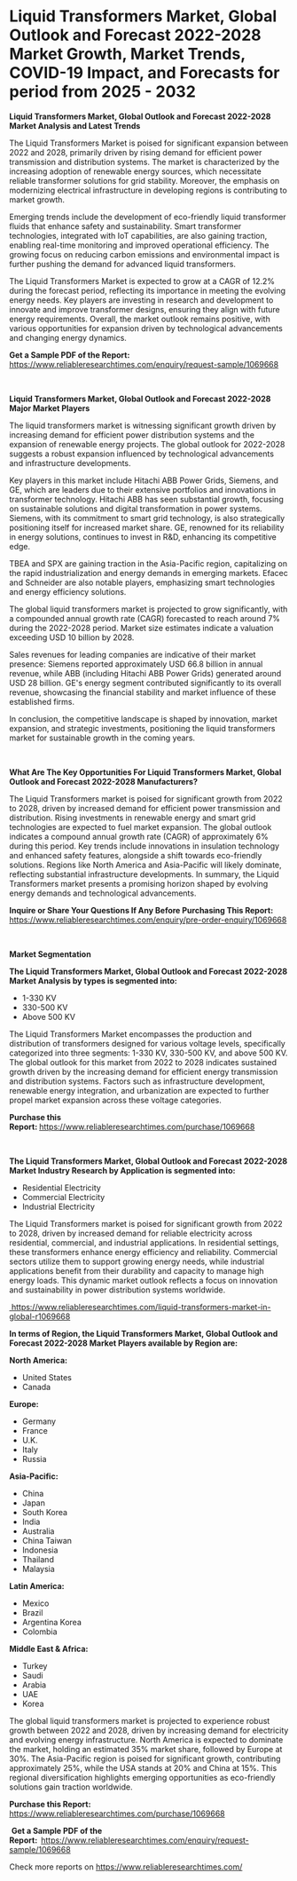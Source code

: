 <p><h1>Liquid Transformers Market, Global Outlook and Forecast 2022-2028 Market Growth, Market Trends, COVID-19 Impact, and Forecasts for period from 2025 - 2032</h1></p><p><strong>Liquid Transformers Market, Global Outlook and Forecast 2022-2028 Market Analysis and Latest Trends</strong></p>
<p><p>The Liquid Transformers Market is poised for significant expansion between 2022 and 2028, primarily driven by rising demand for efficient power transmission and distribution systems. The market is characterized by the increasing adoption of renewable energy sources, which necessitate reliable transformer solutions for grid stability. Moreover, the emphasis on modernizing electrical infrastructure in developing regions is contributing to market growth.</p><p>Emerging trends include the development of eco-friendly liquid transformer fluids that enhance safety and sustainability. Smart transformer technologies, integrated with IoT capabilities, are also gaining traction, enabling real-time monitoring and improved operational efficiency. The growing focus on reducing carbon emissions and environmental impact is further pushing the demand for advanced liquid transformers.</p><p>The Liquid Transformers Market is expected to grow at a CAGR of 12.2% during the forecast period, reflecting its importance in meeting the evolving energy needs. Key players are investing in research and development to innovate and improve transformer designs, ensuring they align with future energy requirements. Overall, the market outlook remains positive, with various opportunities for expansion driven by technological advancements and changing energy dynamics.</p></p>
<p><strong>Get a Sample PDF of the Report:&nbsp;</strong> <a href="https://www.reliableresearchtimes.com/enquiry/request-sample/1069668?utm_campaign=2958&utm_medium=2&utm_source=Github&utm_content=ia&utm_term=21032025&utm_id=liquid-transformers-market-global-outlook-and-forecast-2022-2028">https://www.reliableresearchtimes.com/enquiry/request-sample/1069668</a></p>
<p>&nbsp;</p>
<p><strong>Liquid Transformers Market, Global Outlook and Forecast 2022-2028 Major Market Players</strong></p>
<p><p>The liquid transformers market is witnessing significant growth driven by increasing demand for efficient power distribution systems and the expansion of renewable energy projects. The global outlook for 2022-2028 suggests a robust expansion influenced by technological advancements and infrastructure developments.</p><p>Key players in this market include Hitachi ABB Power Grids, Siemens, and GE, which are leaders due to their extensive portfolios and innovations in transformer technology. Hitachi ABB has seen substantial growth, focusing on sustainable solutions and digital transformation in power systems. Siemens, with its commitment to smart grid technology, is also strategically positioning itself for increased market share. GE, renowned for its reliability in energy solutions, continues to invest in R&D, enhancing its competitive edge.</p><p>TBEA and SPX are gaining traction in the Asia-Pacific region, capitalizing on the rapid industrialization and energy demands in emerging markets. Efacec and Schneider are also notable players, emphasizing smart technologies and energy efficiency solutions.</p><p>The global liquid transformers market is projected to grow significantly, with a compounded annual growth rate (CAGR) forecasted to reach around 7% during the 2022-2028 period. Market size estimates indicate a valuation exceeding USD 10 billion by 2028.</p><p>Sales revenues for leading companies are indicative of their market presence: Siemens reported approximately USD 66.8 billion in annual revenue, while ABB (including Hitachi ABB Power Grids) generated around USD 28 billion. GE's energy segment contributed significantly to its overall revenue, showcasing the financial stability and market influence of these established firms.</p><p>In conclusion, the competitive landscape is shaped by innovation, market expansion, and strategic investments, positioning the liquid transformers market for sustainable growth in the coming years.</p></p>
<p>&nbsp;</p>
<p><strong>What Are The Key Opportunities For Liquid Transformers Market, Global Outlook and Forecast 2022-2028 Manufacturers?</strong></p>
<p><p>The Liquid Transformers market is poised for significant growth from 2022 to 2028, driven by increased demand for efficient power transmission and distribution. Rising investments in renewable energy and smart grid technologies are expected to fuel market expansion. The global outlook indicates a compound annual growth rate (CAGR) of approximately 6% during this period. Key trends include innovations in insulation technology and enhanced safety features, alongside a shift towards eco-friendly solutions. Regions like North America and Asia-Pacific will likely dominate, reflecting substantial infrastructure developments. In summary, the Liquid Transformers market presents a promising horizon shaped by evolving energy demands and technological advancements.</p></p>
<p><strong>Inquire or Share Your Questions If Any Before Purchasing This Report:</strong> <a href="https://www.reliableresearchtimes.com/enquiry/pre-order-enquiry/1069668?utm_campaign=2958&utm_medium=2&utm_source=Github&utm_content=ia&utm_term=21032025&utm_id=liquid-transformers-market-global-outlook-and-forecast-2022-2028">https://www.reliableresearchtimes.com/enquiry/pre-order-enquiry/1069668</a></p>
<p>&nbsp;</p>
<p><strong>Market Segmentation</strong></p>
<p><strong>The Liquid Transformers Market, Global Outlook and Forecast 2022-2028 Market Analysis by types is segmented into:</strong></p>
<p><ul><li>1-330 KV</li><li>330-500 KV</li><li>Above 500 KV</li></ul></p>
<p><p>The Liquid Transformers Market encompasses the production and distribution of transformers designed for various voltage levels, specifically categorized into three segments: 1-330 KV, 330-500 KV, and above 500 KV. The global outlook for this market from 2022 to 2028 indicates sustained growth driven by the increasing demand for efficient energy transmission and distribution systems. Factors such as infrastructure development, renewable energy integration, and urbanization are expected to further propel market expansion across these voltage categories.</p></p>
<p><strong>Purchase this Report:&nbsp;</strong><a href="https://www.reliableresearchtimes.com/purchase/1069668?utm_campaign=2958&utm_medium=2&utm_source=Github&utm_content=ia&utm_term=21032025&utm_id=liquid-transformers-market-global-outlook-and-forecast-2022-2028">https://www.reliableresearchtimes.com/purchase/1069668</a></p>
<p>&nbsp;</p>
<p><strong>The Liquid Transformers Market, Global Outlook and Forecast 2022-2028 Market Industry Research by Application is segmented into:</strong></p>
<p><ul><li>Residential Electricity</li><li>Commercial Electricity</li><li>Industrial Electricity</li></ul></p>
<p><p>The Liquid Transformers market is poised for significant growth from 2022 to 2028, driven by increased demand for reliable electricity across residential, commercial, and industrial applications. In residential settings, these transformers enhance energy efficiency and reliability. Commercial sectors utilize them to support growing energy needs, while industrial applications benefit from their durability and capacity to manage high energy loads. This dynamic market outlook reflects a focus on innovation and sustainability in power distribution systems worldwide.</p></p>
<p><a href="https://www.reliableresearchtimes.com/liquid-transformers-market-in-global-r1069668?utm_campaign=2958&utm_medium=2&utm_source=Github&utm_content=ia&utm_term=21032025&utm_id=liquid-transformers-market-global-outlook-and-forecast-2022-2028">&nbsp;https://www.reliableresearchtimes.com/liquid-transformers-market-in-global-r1069668</a></p>
<p><strong>In terms of Region, the Liquid Transformers Market, Global Outlook and Forecast 2022-2028 Market Players available by Region are:</strong></p>
<p>
    <p> <strong> North America: </strong>
        <ul>
            <li>United States</li>
            <li>Canada</li>
        </ul>
        </p> 
    <p> <strong> Europe: </strong>
        <ul>
            <li>Germany</li>
            <li>France</li>
            <li>U.K.</li>
            <li>Italy</li>
            <li>Russia</li>
        </ul>
        </p> 
    <p> <strong> Asia-Pacific: </strong>
        <ul>
            <li>China</li>
            <li>Japan</li>
            <li>South Korea</li>
            <li>India</li>
            <li>Australia</li>
            <li>China Taiwan</li>
            <li>Indonesia</li>
            <li>Thailand</li>
            <li>Malaysia</li>
        </ul>
        </p> 
    <p> <strong> Latin America: </strong>
        <ul>
            <li>Mexico</li>
            <li>Brazil</li>
            <li>Argentina Korea</li>
            <li>Colombia</li>
        </ul>
        </p> 
    <p> <strong> Middle East & Africa: </strong>
        <ul>
            <li>Turkey</li>
            <li>Saudi</li>
            <li>Arabia</li>
            <li>UAE</li>
            <li>Korea</li>
        </ul>
    </p>
    </p>
<p><p>The global liquid transformers market is projected to experience robust growth between 2022 and 2028, driven by increasing demand for electricity and evolving energy infrastructure. North America is expected to dominate the market, holding an estimated 35% market share, followed by Europe at 30%. The Asia-Pacific region is poised for significant growth, contributing approximately 25%, while the USA stands at 20% and China at 15%. This regional diversification highlights emerging opportunities as eco-friendly solutions gain traction worldwide.</p></p>
<p><strong>Purchase this Report: </strong><a href="https://www.reliableresearchtimes.com/purchase/1069668?utm_campaign=2958&utm_medium=2&utm_source=Github&utm_content=ia&utm_term=21032025&utm_id=liquid-transformers-market-global-outlook-and-forecast-2022-2028">https://www.reliableresearchtimes.com/purchase/1069668</a></p>
<p>&nbsp;<strong>Get a Sample PDF of the Report:&nbsp;&nbsp;</strong><a href="https://www.reliableresearchtimes.com/enquiry/request-sample/1069668?utm_campaign=2958&utm_medium=2&utm_source=Github&utm_content=ia&utm_term=21032025&utm_id=liquid-transformers-market-global-outlook-and-forecast-2022-2028">https://www.reliableresearchtimes.com/enquiry/request-sample/1069668</a></p>
<p><strong></strong></p>
<p>Check more reports on <a href="https://www.reliableresearchtimes.com/?utm_campaign=2958&utm_medium=2&utm_source=Github&utm_content=ia&utm_term=21032025&utm_id=liquid-transformers-market-global-outlook-and-forecast-2022-2028">https://www.reliableresearchtimes.com/</a></p>